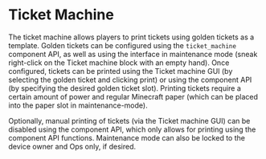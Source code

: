 # Ticket Machine

The ticket machine allows players to print tickets using golden tickets as a template. Golden tickets can be configured using the `ticket_machine` component API, as well as using the interface in maintenance mode (sneak right-click on the Ticket machine block with an empty hand). Once configured, tickets can be printed using the Ticket machine GUI (by selecting the golden ticket and clicking print) or using the component API (by specifying the desired golden ticket slot). Printing tickets require a certain amount of power and regular Minecraft paper (which can be placed into the paper slot in maintenance-mode). 

Optionally, manual printing of tickets (via the Ticket machine GUI) can be disabled using the component API, which only allows for printing using the component API functions. Maintenance mode can also be locked to the device owner and Ops only, if desired. 